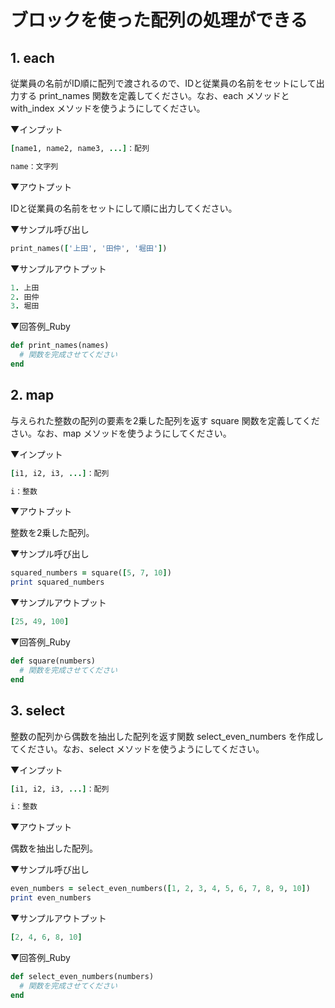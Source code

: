 # ブロックを使った配列の処理ができる

## 1. each

従業員の名前がID順に配列で渡されるので、IDと従業員の名前をセットにして出力する print_names 関数を定義してください。なお、each メソッドと with_index メソッドを使うようにしてください。

▼インプット

```ruby
[name1, name2, name3, ...]：配列

name：文字列
```

▼アウトプット

IDと従業員の名前をセットにして順に出力してください。

▼サンプル呼び出し

```ruby
print_names(['上田', '田仲', '堀田'])
```

▼サンプルアウトプット

```ruby
1. 上田
2. 田仲
3. 堀田
```

▼回答例_Ruby

```ruby
def print_names(names)
  # 関数を完成させてください
end
```

## 2. map

与えられた整数の配列の要素を2乗した配列を返す square 関数を定義してください。なお、map メソッドを使うようにしてください。

▼インプット

```ruby
[i1, i2, i3, ...]：配列

i：整数
```

▼アウトプット

整数を2乗した配列。

▼サンプル呼び出し

```ruby
squared_numbers = square([5, 7, 10])
print squared_numbers
```

▼サンプルアウトプット

```ruby
[25, 49, 100]
```

▼回答例_Ruby

```ruby
def square(numbers)
  # 関数を完成させてください
end
```

## 3. select

整数の配列から偶数を抽出した配列を返す関数 select_even_numbers を作成してください。なお、select メソッドを使うようにしてください。

▼インプット

```ruby
[i1, i2, i3, ...]：配列

i：整数
```

▼アウトプット

偶数を抽出した配列。

▼サンプル呼び出し

```ruby
even_numbers = select_even_numbers([1, 2, 3, 4, 5, 6, 7, 8, 9, 10])
print even_numbers
```

▼サンプルアウトプット

```ruby
[2, 4, 6, 8, 10]
```

▼回答例_Ruby

```ruby
def select_even_numbers(numbers)
  # 関数を完成させてください
end
```
